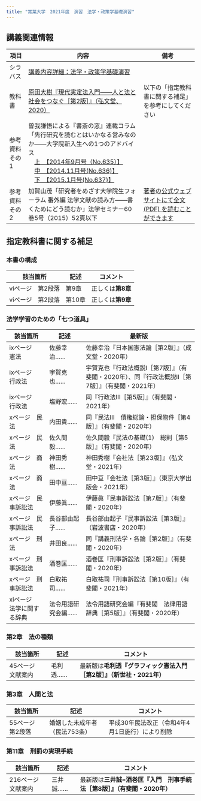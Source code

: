 ```yaml
---
title: "常葉大学　2021年度　演習　法学・政策学基礎演習"
---
```




## 講義関連情報

|項目|内容|備考|
|--|--|--|
|シラバス|[講義内容詳細：法学・政策学基礎演習][syllabus]| |
|教科書|[原田大樹『現代実定法入門――人と法と社会をつなぐ［第2版］』（弘文堂、2020）][textbook]|以下の「指定教科書に関する補足」を参考にしてください|
|参考資料その1|曽我謙悟による『書斎の窓』連載コラム「先行研究を読むとはいかなる営みなのか――大学院新入生への1つのアドバイス<br />　[上　【2014年9月号（No.635）】][soga1]<br />　[中　【2014.11月号(No.636)】][soga2]<br />　[下　【2015.1月号(No.637)】][soga3]| |
|参考資料その2|加賀山茂「研究者をめざす大学院生フォーラム 番外編 法学文献の読み方――書くためにどう読むか」法学セミナー60巻5号（2015）52頁以下|[著者の公式ウェブサイトにて全文 (PDF) を読むことができます][kagayama] |



## 指定教科書に関する補足

### 本書の構成

|該当箇所|記述|コメント|
|--|--|--|
|viページ　第2段落|第9章|正しくは**第8章**|
|viページ　第2段落|第10章|正しくは**第9章**|

### 法学学習のための「七つ道具」

|該当箇所|記述|最新版|
|--|--|--|
|ixページ　憲法|佐藤幸治……|佐藤幸治『日本国憲法論［第2版］』（成文堂・2020年）|
|ixページ　行政法|宇賀克也……|宇賀克也『行政法概説I［第7版］』（有斐閣・2020年）、同『行政法概説II［第7版］』（有斐閣・2021年）|
|ixページ　行政法|塩野宏……|同『行政法III［第5版］』（有斐閣・2021年）|
|xページ　民法|内田貴……|同『民法III　債権総論・担保物件［第4版］』（有斐閣・2020年）|
|xページ　民法|佐久間毅……|佐久間毅『民法の基礎(1)　総則［第5版］』（有斐閣・2020年）|
|xページ　商法|神田秀樹……|神田秀樹『会社法［第23版］』（弘文堂・2021年）|
|xページ　商法|田中亘……|田中亘『会社法［第3版］』（東京大学出版会・2021年）|
|xページ　民事訴訟法|伊藤眞……|伊藤眞『民事訴訟法［第7版］』（有斐閣・2020年）|
|xページ　民事訴訟法|長谷部由起子……|長谷部由起子『民事訴訟法［第3版］』（岩波書店・2020年）|
|xページ　刑法|井田良……|同『講義刑法学・各論［第2版］』（有斐閣・2020年）|
|xページ　刑事訴訟法|酒巻匡……|酒巻匡『刑事訴訟法［第2版］』（有斐閣・2020年）|
|xページ　刑事訴訟法|白取祐司……|白取祐司『刑事訴訟法［第10版］』（有斐閣・2021年）|
|xiページ　法学に関する辞典|法令用語研究会編……|法令用語研究会編『有斐閣　法律用語辞典［第5版］』（有斐閣・2020年）|

### 第2章　法の種類

|該当箇所|記述|コメント|
|--|--|--|
|45ページ　文献案内|毛利透……|最新版は**毛利透『グラフィック憲法入門［第2版］』（新世社・2021年）**|


### 第3章　人間と法

|該当箇所|記述|コメント|
|--|--|--|
|55ページ　第2段落|婚姻した未成年者（民法753条）|平成30年民法改正（令和4年4月1日施行）により削除|



### 第11章　刑罰の実現手続

|該当箇所|記述|コメント|
|--|--|--|
|216ページ　文献案内|三井誠……|最新版は**三井誠=酒巻匡『入門　刑事手続法［第8版］』（有斐閣・2020年）**|


[syllabus]: https://portal.sz.tokoha-u.ac.jp/sz/
[textbook]: https://www.koubundou.co.jp/book/b498604.html
[soga1]: http://www.yuhikaku.co.jp/static/shosai_mado/html/1409/07.html
[soga2]: http://www.yuhikaku.co.jp/static/shosai_mado/html/1411/05.html
[soga3]: http://www.yuhikaku.co.jp/static/shosai_mado/html/1501/06.html
[kagayama]: http://cyberlawschool.jp/kagayama/PublishedPapers/How2read2015.pdf

